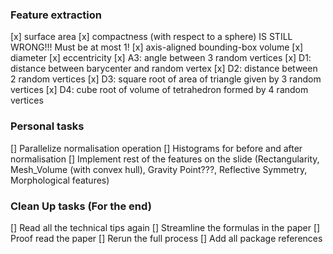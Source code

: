 ### Feature extraction
[x] surface area
[x] compactness (with respect to a sphere) IS STILL WRONG!!! Must be at most 1!
[x] axis-aligned bounding-box volume
[x] diameter
[x] eccentricity
[x] A3: angle between 3 random vertices
[x] D1: distance between barycenter and random vertex
[x] D2: distance between 2 random vertices
[x] D3: square root of area of triangle given by 3 random vertices
[x] D4: cube root of volume of tetrahedron formed by 4 random vertices

### Personal tasks
[] Parallelize normalisation operation 
[] Histograms for before and after normalisation
[] Implement rest of the features on the slide (Rectangularity, Mesh_Volume (with convex hull), Gravity Point???, Reflective Symmetry, Morphological features)


### Clean Up tasks (For the end)
[] Read all the technical tips again
[] Streamline the formulas in the paper
[] Proof read the paper
[] Rerun the full process
[] Add all package references


